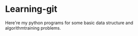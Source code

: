 # Learning-git
Here're my python programs for some basic data structure and algorithmtraining problems.
